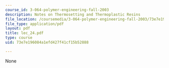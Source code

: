 ```yaml
---
course_id: 3-064-polymer-engineering-fall-2003
description: Notes on Thermosetting and Thermoplastic Resins
file_location: /coursemedia/3-064-polymer-engineering-fall-2003/73e7e196084a1efd427f41cf15b52888_lec_24.pdf
file_type: application/pdf
layout: pdf
title: lec_24.pdf
type: course
uid: 73e7e196084a1efd427f41cf15b52888

---
```

None